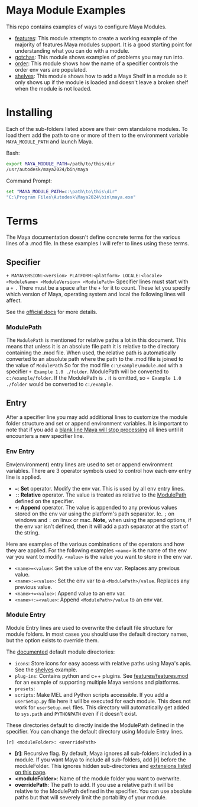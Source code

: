 # Maya Module Examples

This repo contains examples of ways to configure Maya Modules.

- [features](features): This module attempts to create a working example of the majority of features Maya modules support. It is a good starting point for understanding what you can do with a module.
- [gotchas](gotchas): This module shows examples of problems you may run into.
- [order](order): This module shows how the name of a specifier controls the order env vars are populated.
- [shelves](shelves): This module shows how to add a Maya Shelf in a module so it only shows up if the module is loaded and doesn't leave a broken shelf when the module is not loaded.


# Installing

Each of the sub-folders listed above are their own standalone modules. To load them add the path to one or more of them to the environment variable `MAYA_MODULE_PATH` and launch Maya.

Bash:
```bash
export MAYA_MODULE_PATH=/path/to/this/dir
/usr/autodesk/maya2024/bin/maya
```

Command Prompt:
```bat
set "MAYA_MODULE_PATH=c:\path\to\this\dir"
"C:\Program Files\Autodesk\Maya2024\bin\maya.exe"
```

# Terms

The Maya documentation doesn't define concrete terms for the various lines of a .mod file.
In these examples I will refer to lines using these terms.

## Specifier
`+ MAYAVERSION:<version> PLATFORM:<platform> LOCALE:<locale> <ModuleName> <ModuleVersion> <ModulePath>`
Specifier lines must start with a `+ `. There must be a space after the `+` for it to count.
These let you specify which version of Maya, operating system and local the following lines
will affect.

See the [official docs](https://help.autodesk.com/view/MAYAUL/2024/ENU/?guid=Maya_SDK_Distributing_Maya_Plug_ins_DistributingUsingModules_ModuleDescriptionFiles_html) for more details.

### ModulePath

The `ModulePath` is mentioned for relative paths a lot in this document. This
means that unless it is an absolute file path it is relative to the directory
containing the .mod file. When used, the relative path is automatically converted
to an absolute path where the path to the .mod file is joined to the value of
`ModulePath` So for the mod file `c:\example\module.mod` with a specifier
`+ Example 1.0 ./folder`. ModulePath will be converted to `c:/example/folder`.
If the ModulePath is `.` it is omitted, so `+ Example 1.0 ./folder` would be
converted to `c:/example`.

## Entry

After a specifier line you may add additional lines to customize the module folder
structure and set or append environment variables. It is important to note that
if you add a [blank line Maya will stop processing](gotchas/blank_lines.mod) all lines until it
encounters a new specifier line.

### Env Entry

Env(environment) entry lines are used to set or append environment variables.
There are 3 operator symbols used to control how each env entry line is applied.
- `=`: **Set** operator. Modify the env var. This is used by all env entry lines.
- `:`: **Relative** operator. The value is treated as relative to the
[ModulePath](#modulepath) defined on the specifier.
- `+`: **Append** operator. The value is appended to any previous values stored on
the env var using the platform's path separator. Ie. `;` on windows and `:` on
linux or mac. **Note,** when using the append options, if the env var isn't defined,
then it will add a path separator at the start of the string.

Here are examples of the various combinations of the operators and how they are applied.
For the following examples `<name>` is the name of the env var you want to modify.
`<value>` is the value you want to store in the env var.

- `<name>=<value>`: Set the value of the env var. Replaces any previous value.
- `<name>:=<value>`: Set the env var to a `<ModulePath>/value`. Replaces any previous value.
- `<name>+=<value>`: Append value to an env var.
- `<name>+:=<value>`: Append `<ModulePath>/value` to an env var.


### Module Entry

Module Entry lines are used to overwrite the default file structure for module folders.
In most cases you should use the default directory names, but the option exists
to override them.

The [documented](https://help.autodesk.com/view/MAYAUL/2024/ENU/?guid=Maya_SDK_Distributing_Maya_Plug_ins_DistributingUsingModules_CreatingAModulePackage_html)
default module directories:
- `icons`: Store icons for easy access with relative paths using Maya's apis. See the [shelves](shelves/README.md) example.
- `plug-ins`: Contains python and c++ plugins. See [features/features.mod](features/features.mod) for an example of supporting multiple Maya versions and platforms.
- `presets`:
- `scripts`: Make MEL and Python scripts accessible. If you add a `userSetup.py` file
here it will be executed for each module. This does not work for `userSetup.mel` files.
This directory will automatically get added to `sys.path` and `PYTHONPATH` even
if it doesn't exist.

These directories default to directly inside the ModulePath defined in the specifier.
You can change the default directory using Module Entry lines.

```
[r] <moduleFolder>: <overridePath>
```

- **[r]**: Recursive flag. By default, Maya ignores all sub-folders included in a module. If you want Maya to include all sub-folders, add [r] before the moduleFolder. This ignores hidden sub-directories and [extensions listed on this page](https://help.autodesk.com/view/MAYAUL/2024/ENU/?guid=Maya_SDK_Distributing_Maya_Plug_ins_DistributingUsingModules_ModuleDescriptionFiles_html).
- **\<moduleFolder\>**: Name of the module folder you want to overwrite.
- **overridePath**: The path to add. If you use a relative path it will be relative to the ModulePath defined in the specifier. You can use absolute paths but that will severely limit the portability of your module.
